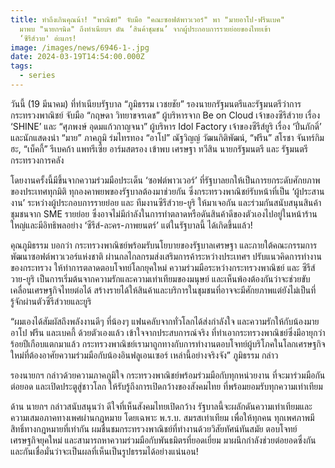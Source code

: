 ```yaml
---
title: ทำถึงเกินคุณน้า! "พาณิชย์" จับมือ "คณะซอฟต์พาวเวอร์" พา "มายอาโป-ฟรีนเบค"
  มาพบ "นายกฯนิด" ถึงทำเนียบฯ ดัน ‘สินค้าชุมชน’ จากผู้ประกอบการรายย่อยของไทยเข้า
  ‘ซีรีส์วาย' อ่ะแกร!
image: /images/news/6946-1-.jpg
date: 2024-03-19T14:54:00.000Z
tags:
  - series
---
```

วันนี้ (19 มีนาคม) ที่ทำเนียบรัฐบาล “ภูมิธรรม เวชยชัย” รองนายกรัฐมนตรีและรัฐมนตรีว่าการกระทรวงพาณิชย์ จับมือ “กฤษดา วิทยาขจรเดช” ผู้บริหารจาก Be on Cloud เจ้าของซีรีส์วาย เรื่อง ‘SHINE’ และ “ศุภพงษ์ อุดมแก้วกาญจนา” ผู้บริหาร Idol Factory เจ้าของซีรีส์ยูริ เรื่อง ‘ปิ่นภักดิ์’ และนักแสดงนำ “มาย” ภาคภูมิ ร่มไทรทอง “อาโป” ณัฐวิญญ์ วัฒนกิติพัฒน์, “ฟรีน” สโรชา จันทร์กิมฮะ, “เบ็คกี้” รีเบคก้า แพทรีเซีย อาร์มสตรอง เข้าพบ เศรษฐา ทวีสิน นายกรัฐมนตรี และ รัฐมนตรีกระทรวงการคลัง

โดยงานครั้งนี้มีขึ้นจากความร่วมมือประเด็น ‘ซอฟต์พาวเวอร์’ ที่รัฐบาลยกให้เป็นการยกระดับศักยภาพของประเทศทุกมิติ ทุกองคาพยพของรัฐบาลต้องมาช่วยกัน ซึ่งกระทรวงพาณิชย์รับหน้าที่เป็น ‘ผู้ประสานงาน’ ระหว่างผู้ประกอบการรายย่อย และ ทีมงานซีรีส์วาย-ยูริ ให้มาเจอกัน และร่วมกันสนับสนุนสินค้าชุมชนจาก SME รายย่อย ซึ่งอาจไม่มีกำลังในการทำตลาดหรือดันสินค้าดีของตัวเองไปอยู่ในหน้าร้านใหญ่และมีอิทธิพลอย่าง ‘ซีรีส์-ละคร-ภาพยนตร์’ แต่ในรัฐบาลนี้ ได้เกิดขึ้นแล้ว!

คุณภูมิธรรม บอกว่า กระทรวงพาณิชย์พร้อมรับนโยบายของรัฐบาลเศรษฐา และภายใต้คณะกรรมการพัฒนาซอฟต์พาวเวอร์แห่งชาติ ผ่านกลไกลกรมส่งเสริมการค้าระหว่างประเทศฯ ปรับแนวคิดการทำงานของกระทรวง ให้ทำการตลาดตอบโจทย์โลกยุคใหม่ ความร่วมมือระหว่างกระทรวงพาณิชย์ และ ซีรีส์วาย-ยูริ เป็นการเริ่มต้นจากความรักและความเท่าเทียมของมนุษย์ และเห็นพ้องต้องกันว่าจะช่วยขับเคลื่อนเศรษฐกิจไทยต่อได้ สร้างรายได้ให้สินค้าและบริการในชุมชนที่อาจจะมีศักยภาพแต่ยังไม่เป็นที่รู้จักผ่านตัวซีรีส์วายและยูริ

“ผมเองได้สัมผัสถึงพลังงานดีๆ ที่น้องๆ แฟนคลับจากทั่วโลกได้ส่งกำลังใจ และความรักให้กับน้องมาย อาโป ฟรีน และเบคกี้ ด้วยตัวเองแล้ว เข้าใจจากประสบการณ์จริง ที่ทำเอากระทรวงพาณิชย์ซึ่งมีอายุกว่าร้อยปีเกือบแตกมาแล้ว กระทรวงพาณิชย์เรามาถูกทางกับการทำงานตอบโจทย์ผู้บริโภคในโลกเศรษฐกิจใหม่ที่ต้องอาศัยความร่วมมือกับน้องอินฟลูเอนเซอร์ เหล่านี้อย่างจริงจัง” ภูมิธรรม กล่าว

รองนายกฯ กล่าวด้วยความภาคภูมิใจ กระทรวงพาณิชย์พร้อมร่วมมือกับทุกหน่วยงาน ที่จะมาร่วมมือกันต่อยอด และเปิดประตูสู่ชาวโลก ให้รับรู้ถึงการเปิดกว้างของสังคมไทย ที่พร้อมยอมรับทุกความเท่าเทียม

ด้าน นายกฯ กล่าวสนับสนุนว่า ดีใจที่เห็นสังคมไทยเปิดกว้าง รัฐบาลนี้จะผลักดันความเท่าเทียมและความเสมอภาคทางเพศผ่านกฎหมาย โดยเฉพาะ พ.ร.บ. สมรสเท่าเทียม เพื่อให้ทุกคน ทุกเพศภาพมีสิทธิ์ทางกฎหมายที่เท่ากัน ผมชื่นชมกระทรวงพาณิชย์ที่ทำงานด้วยวิสัยทัศน์ทันสมัย ตอบโจทย์เศรษฐกิจยุคใหม่ และสามารถหาความร่วมมือกับพันธมิตรที่ยอดเยี่ยม มาผนึกกำลังช่วยต่อยอดซึ่งกันและกันเชื่อมั่นว่าจะเป็นผลที่เห็นเป็นรูปธรรมได้อย่างแน่นอน!
